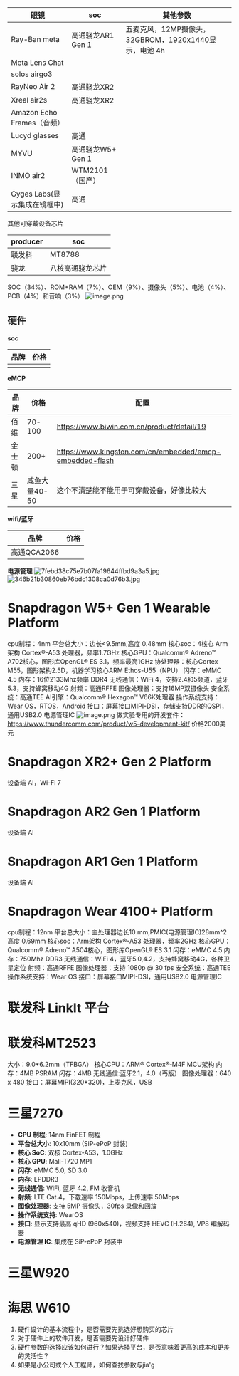 | 眼镜                     | soc           | 其他参数                                   |
| ---------------------- | ------------- | -------------------------------------- |
| Ray-Ban meta           | 高通骁龙AR1 Gen 1 | 五麦克风，12MP摄像头，32GBROM，1920x1440显示，电池 4h |
| Meta Lens Chat         |               |                                        |
| solos airgo3           |               |                                        |
| RayNeo Air 2           | 高通骁龙XR2       |                                        |
| Xreal air2s            | 高通骁龙XR2       |                                        |
| Amazon Echo Frames（音频） |               |                                        |
| Lucyd glasses          | 高通            |                                        |
| MYVU                   | 高通骁龙W5+ Gen 1 |                                        |
| INMO air2              | WTM2101（国产）   |                                        |
| Gyges Labs(显示集成在镜框中)   | 高通            |                                        |
其他可穿戴设备芯片


| producer | soc      |
| -------- | -------- |
| 联发科      | MT8788   |
| 骁龙       | 八核高通骁龙芯片 |
SOC（34%）、ROM+RAM（7%）、OEM（9%）、摄像头（5%）、电池（4%）、PCB（4%）和音响（3%）
![image.png](https://s2.loli.net/2024/09/20/K9tjrIXhTYCZD5H.png)

## 硬件
**soc**

| 品牌  | 价格  |
| --- | --- |
|     |     |
**eMCP**

| 品牌  | 价格        | 配置                                                       |
| --- | --------- | -------------------------------------------------------- |
| 佰维  | 70-100    | https://www.biwin.com.cn/product/detail/19               |
| 金士顿 | 200+      | https://www.kingston.com/cn/embedded/emcp-embedded-flash |
| 三星  | 咸鱼大量40-50 | 这个不清楚能不能用于可穿戴设备，好像比较大                                    |
**wifi/蓝牙**

| 品牌        | 价格  |
| --------- | --- |
| 高通QCA2066 |     |
**电源管理**
![7febd38c75e7b07fa19644ffbd9a3a5.jpg](https://s2.loli.net/2024/09/24/xb3jdvowYX1rZlM.jpg)
![346b21b30860eb76bdc1308ca0d76b3.jpg](https://s2.loli.net/2024/09/24/ow7Q6YGVdxIEUNW.jpg)

# Snapdragon W5+ Gen 1 Wearable Platform
cpu制程：4nm
平台总大小：边长<9.5mm,高度 0.48mm
核心soc：4核心 Arm架构 Cortex®-A53 处理器，频率1.7GHz
核心GPU：Qualcomm® Adreno™ A702核心，图形库OpenGL® ES 3.1，频率最高1GHz
协处理器：核心Cortex M55，图形架构2.5D，机器学习核心ARM Ethos-U55（NPU）
闪存：eMMC 4.5
内存：16位2133Mhz频率 DDR4
无线通信：WiFi 4，支持2.4和5频道，蓝牙5.3，支持蜂窝移动4G
射频：高通RFFE
图像处理器：支持16MP双摄像头
安全系统：高通TEE
AI引擎：Qualcomm® Hexagon™ V66K处理器
操作系统支持：Wear OS，RTOS，Android
接口：屏幕接口MIPI-DSI，存储支持DDR的QSPI，通用USB2.0
电源管理IC
![image.png](https://s2.loli.net/2024/09/25/zIZckAOngjX7xR3.png)
做实验专用的开发套件：
https://www.thundercomm.com/product/w5-development-kit/
价格2000美元
# Snapdragon XR2+ Gen 2 Platform
设备端 AI，Wi-Fi 7
# Snapdragon AR2 Gen 1 Platform
设备端 AI
# Snapdragon AR1 Gen 1 Platform
设备端 AI
# Snapdragon Wear 4100+ Platform
cpu制程：12nm
平台总大小：主处理器边长10 mm,PMIC(电源管理IC)28mm^2高度 0.69mm
核心soc：Arm架构 Cortex®-A53 处理器，频率2GHz
核心GPU：Qualcomm® Adreno™ A504核心，图形库OpenGL® ES 3.1
闪存：eMMC 4.5
内存：750Mhz DDR3
无线通信：WiFi 4，蓝牙5.0,4.2，支持蜂窝移动4G，各种卫星定位
射频：高通RFFE
图像处理器：支持 1080p @ 30 fps
安全系统：高通TEE
操作系统支持：Wear OS
接口：屏幕接口MIPI-DSI，通用USB2.0
电源管理IC

# 联发科 Linklt 平台
# 联发科MT2523
大小：9.0\*6.2mm（TFBGA）
核心CPU：ARM® Cortex®‐M4F MCU架构
内存：4MB PSRAM
闪存：4MB
无线通信:蓝牙2.1，4.0（丐版）
图像处理器：640 x 480
接口：屏幕MIPI(320\*320)，上麦克风，USB
# 三星7270
- **CPU 制程**: 14nm FinFET 制程
- **平台总大小**: 10x10mm (SiP-ePoP 封装)
- **核心 SoC**: 双核 Cortex-A53，1.0GHz
- **核心 GPU**: Mali-T720 MP1
- **闪存**: eMMC 5.0, SD 3.0
- **内存**: LPDDR3
- **无线通信**: WiFi, 蓝牙 4.2, FM 收音机
- **射频**: LTE Cat.4，下载速率 150Mbps，上传速率 50Mbps
- **图像处理器**: 支持 5MP 摄像头，30fps 录像和回放
- **操作系统支持**: WearOS
- **接口**: 显示支持最高 qHD (960x540)，视频支持 HEVC (H.264), VP8 编解码器
- **电源管理 IC**: 集成在 SiP-ePoP 封装中
# 三星W920
# 海思 W610

1. 硬件设计的基本流程中，是否需要先挑选好想购买的芯片
2. 对于硬件上的软件开发，是否需要先设计好硬件
3. 硬件参数的选择应该如何进行？如果选择平台，是否意味着更高的成本和更差的灵活性？
4. 如果是小公司或个人工程师，如何查找参数与jia'g